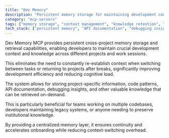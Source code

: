 ```yaml
---
title: "Dev Memory"
description: "Persistent memory storage for maintaining development context and knowledge across projects and sessions."
category: "mcp-servers"
tags: ["memory storage", "context management", "knowledge retention", "development efficiency", "cross-project"]
tech_stack: ["persistent memory", "API documentation", "debugging insights", "centralized memory layer"]
---
```


Dev Memory MCP provides persistent cross-project memory storage and retrieval capabilities, enabling developers to maintain crucial development context and knowledge across different projects and work sessions. 

This eliminates the need to constantly re-establish context when switching between tasks or returning to projects after breaks, significantly improving development efficiency and reducing cognitive load.

The system allows for storing project-specific information, code patterns, API documentation, debugging insights, and other valuable knowledge that can be retrieved on-demand. 

This is particularly beneficial for teams working on multiple codebases, developers maintaining legacy systems, or anyone needing to preserve institutional knowledge. 

By providing a centralized memory layer, it ensures continuity and accelerates onboarding while reducing context-switching overhead.